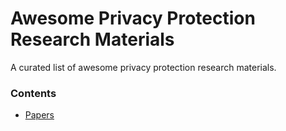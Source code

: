 # Awesome Privacy Protection Research Materials

A curated list of awesome privacy protection research materials.

### Contents

- [Papers](papers)